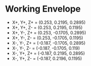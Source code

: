 # Working Envelope
- X+, Y+, Z+ = (0.253, 0.2195, 0.2895)
- X+, Y+, Z- = (0.253, 0.2195, 0.1195)
- X+, Y-, Z+ = (0.253, -0.1705, 0.2895)
- X+, Y-, Z- = (0.253, -0.1705, 0.1195)
- X-, Y-, Z+ = (-0.187, -0.1705, 0.2895)
- X-, Y-, Z- = (-0.187, -0.1705, 0.119)
- X-, Y+, Z+ = (-0.187, 0.2195, 0.2895)
- X-, Y+, Z- = (-0.187, 0.2196, 0.1195)